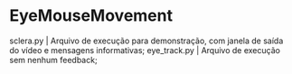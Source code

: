 # EyeMouseMovement

sclera.py | Arquivo de execução para demonstração, com janela de saída do vídeo e mensagens informativas;
eye_track.py | Arquivo de execução sem nenhum feedback;
